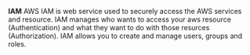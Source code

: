**IAM**
AWS IAM is web service used to securely access the AWS services and resource. IAM manages who wants to access your aws resource (Authentication) and what they want to do with those resurces (Authorization).
IAM allows you to create and manage users, groups and roles.
